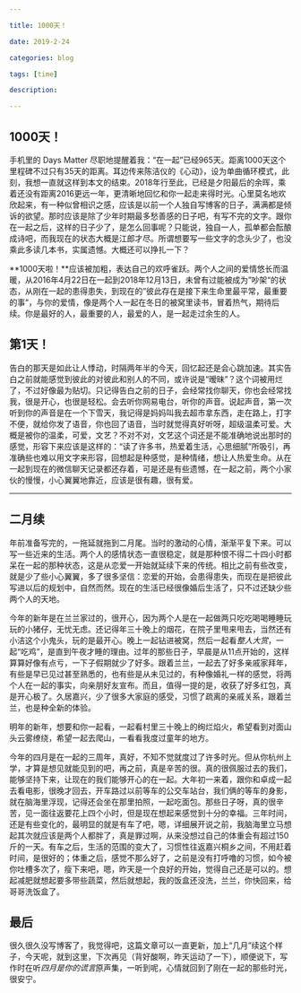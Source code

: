 ```yaml
---

title: 1000天！

date: 2019-2-24

categories: blog

tags: [time]

description: 

---
```


## 1000天！

手机里的 Days Matter 尽职地提醒着我：“在一起”已经965天。距离1000天这个里程碑不过只有35天的距离。耳边传来陈洁仪的《心动》，设为单曲循环模式，此刻，我想一直就这样到本文的结束。2018年行至此，已经是夕阳最后的余晖，乘着还没有距离2016更远一年，更清晰地回忆和你一起走来得时光。心里莫名地欢欣起来，有一种似曾相识之感，应该是以前一个人独自写博客的日子，满满都是倾诉的欲望。那时应该是除了少年时期最多愁善感的日子吧，有写不完的文字。跟你在一起之后，这样的日子少了，是怎么回事呢？只能说，独自一人，孤单都会酝酿成诗吧，而我现在的状态大概是江郎才尽。所谓想要写一些文字的念头少了，也没乘此多读几本书，实属遗憾。大概还可以挣扎一下？

**1000天啦！**应该被加粗，表达自己的欢呼雀跃。两个人之间的爱情悠长而温暖，从2016年4月22日在一起到2018年12月13日，未曾有过能被成为”吵架“的状态，从刚在一起的患得患失，到现在的”彼此存在是接下来生命里最平常，最重要的事“，与你的爱情，像是两个人一起在冬日的被窝里读书，冒着热气，期待后续。你是最好的人，最重要的人，最爱的人，是一起走过余生的人。

## 第1天！

告白的那天是如此让人悸动，时隔两年半的今天，回忆起还是会心跳加速。其实告白之前就能感觉到彼此的对彼此和别人的不同，或许说是“暧昧”？这个词被用烂了，不过好像最为贴切。只记得告白之前的日子，会经常找你聊天，你也会经常找我，很是开心，也很是轻松。会去听你网易电台，听你的声音。说起声音，第一次听到你的声音是在一个下雪天，我记得是妈妈叫我去超市拿东西，走在路上，打字不便，就给你发了语音，你也回了语音，当时就觉得真好听呀，超级温柔可爱。大概是被你的温柔，可爱，文艺？不对不对，文艺这个词还是不能准确地说出那时的感觉，形容下来应该是这样的：“读了许多书，热爱着生活，心思细腻”所吸引，再准确些也难以用文字来形容，回想起是种感觉，是种情绪，想让人热爱生命。从在一起到现在的微信聊天记录都还存着，可是还是有些遗憾，在一起之前，两个小家伙的慢慢，小心翼翼地靠近，应该是很有趣，很有爱。

---
## 二月续

年前准备写完的，一拖延就拖到二月尾。当时的激动的心情，渐渐平复下来。可以写一些近来的生活。两个人的感情状态一直很稳定，就是那种恨不得二十四小时都呆在一起的那种状态，这是从恋爱一开始就延续下来的传统。相比之前有些改变，就是少了些小心翼翼，多了很多坚信：恋爱的开始，会患得患失，而现在是把彼此写进以后的规划中，自然而然。现在的生活已经很像婚后生活了，只不过还缺少些两个人的天地。

今年的新年是在兰兰家过的，很开心，因为两个人是在一起做两只吃吃喝喝睡睡玩玩的小猪仔，无忧无虑。还记得年三十晚上的烟花，在院子里甩来甩去，当然还有小洁这个小鬼头，玩的是最开心。晚上一起钻进被窝，然后一起看*整人大赏*，一起“吃鸡”，是直到午夜才睡的理由。过年的那些日子，早晨是从11点开始的，这样算算好像有点亏，一下子假期就少了好多。跟着兰兰，一起去了好多亲戚家拜年，有些是早已见过甚至熟悉的，也有些是从未见过的，有种像婚礼一样的感觉，将两个人在一起的事实，向亲朋好友宣布。而且，值得一提的是，收获了好多红包，真是开心极了。久居嘉兴，少了很多大家庭的感受，习惯了疏离的亲戚关系，跟着兰兰，也是种全新的体验。

明年的新年，想要和你一起看，一起看村里三十晚上的绚烂焰火，希望看到对面山头云雾缭绕，希望一起去爬山，一看看我度过童年的地方。

今年的四月是在一起的三周年，真好，不知不觉就度过了许多时光。但从你杭州上学，才算是想见就能见到的吧，再之前，真是辛苦的很。真的很佩服过去的我们，能够坚持下来，让现在的我们能够开心的在一起。大年初一来着，跟你和卓成一起去看电影，很晚才回去，开车路过以前等车的公交车站台，我们俩的等车的身影，就在脑海里浮现，记得还会坐在那里拍照，一起吃面包。那些日子呀，真的很辛苦，见一面往返要花上四个小时，但是现在想起来感觉到十分的幸福。三年时间，还是有些变化的，最明显的就是有车了吧，嗯，详细展开说之前，我脑海里立马想起其次就应该是两个人都胖了，真是罪过啊，从来没想过自己的体重会有超过150斤的一天。有车之后，生活的范围的变大了，习惯性往返嘉兴桐乡之间，不用赶着时间，是很好的；体重之后，感觉不那么好了，之前是没有打呼噜的习惯，如今被你吐槽多次了，瘦下来吧，嗯，昨天是一个良好的开始，觉得自己还是可以的。想起减肥就想起要多带些蔬菜，然后就想起，我的饭盒还没洗，兰兰，你快回来，给哥哥洗饭盒了。

## 最后 

很久很久没写博客了，我觉得吧，这篇文章可以一直更新，加上“几月”续这个样子，今天呢，就到这里，下次再见（背好酸啊，昨天运动了一下），顺便说下，写作时在听*四月是你的谎言*原声集，一听到呢，心情就回到了刚在一起的那些时光，很安宁。




